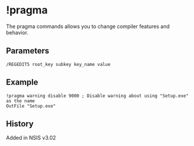 # !pragma

The pragma commands allows you to change compiler features and behavior.

## Parameters

    /REGEDIT5 root_key subkey key_name value

## Example

    !pragma warning disable 9000 ; Disable warning about using "Setup.exe" as the name
    OutFile "Setup.exe"

## History

Added in NSIS v3.02

[1]: http://www.un4seen.com/petite/
[2]: http://upx.sourceforge.net/